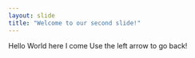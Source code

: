 ```yaml
---
layout: slide
title: "Welcome to our second slide!"
---
```

Hello World here I come
Use the left arrow to go back!